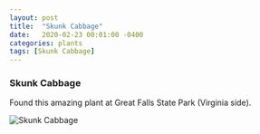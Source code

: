 ```yaml
---
layout: post
title:  "Skunk Cabbage"
date:   2020-02-23 00:01:00 -0400
categories: plants
tags: [Skunk Cabbage]
---
```

<h3>Skunk Cabbage</h3>
Found this amazing plant at Great Falls State Park (Virginia side).

![Skunk Cabbage](/photos/20200223_Skunk_cabbage.jpg)
